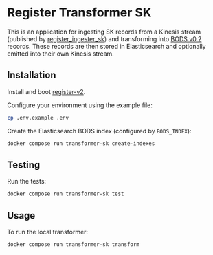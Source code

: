 # Register Transformer SK

This is an application for ingesting SK records from a Kinesis stream (published by [register_ingester_sk](https://github.com/openownership/register-ingester-sk)) and transforming into [BODS v0.2](https://standard.openownership.org/en/0.2.0/) records. These records are then stored in Elasticsearch and optionally emitted into their own Kinesis stream.

## Installation

Install and boot [register-v2](https://github.com/openownership/register-v2).

Configure your environment using the example file:

```sh
cp .env.example .env
```

Create the Elasticsearch BODS index (configured by `BODS_INDEX`):

```sh
docker compose run transformer-sk create-indexes
```

## Testing

Run the tests:

```sh
docker compose run transformer-sk test
```

## Usage

To run the local transformer:

```sh
docker compose run transformer-sk transform
```
